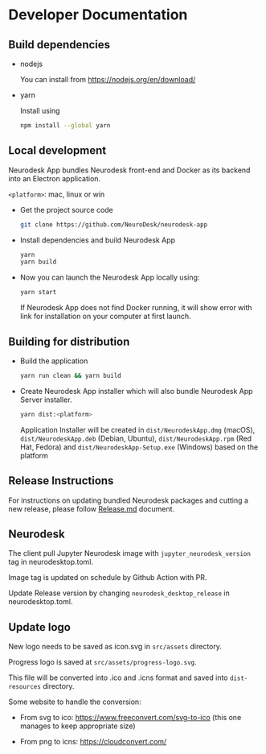 # Developer Documentation

## Build dependencies

- nodejs

  You can install from https://nodejs.org/en/download/

- yarn

  Install using

  ```bash
  npm install --global yarn
  ```

## Local development

Neurodesk App bundles Neurodesk front-end and Docker as its backend into an Electron application.

`<platform>`: mac, linux or win

- Get the project source code

  ```bash
  git clone https://github.com/NeuroDesk/neurodesk-app
  ```

- Install dependencies and build Neurodesk App

  ```bash
  yarn
  yarn build
  ```

- Now you can launch the Neurodesk App locally using:

  ```bash
  yarn start
  ```

  If Neurodesk App does not find Docker running, it will show error with link for installation on your computer at first launch.

## Building for distribution

- Build the application

  ```bash
  yarn run clean && yarn build
  ```

- Create Neurodesk App installer which will also bundle Neurodesk App Server installer.

  ```bash
  yarn dist:<platform>
  ```

  Application Installer will be created in `dist/NeurodeskApp.dmg` (macOS), `dist/NeurodeskApp.deb` (Debian, Ubuntu), `dist/NeurodeskApp.rpm` (Red Hat, Fedora) and `dist/NeurodeskApp-Setup.exe` (Windows) based on the platform

## Release Instructions

For instructions on updating bundled Neurodesk packages and cutting a new release, please follow [Release.md](Release.md) document.

## Neurodesk

The client pull Jupyter Neurodesk image with `jupyter_neurodesk_version` tag in neurodesktop.toml.

Image tag is updated on schedule by Github Action with PR.

Update Release version by changing `neurodesk_desktop_release` in neurodesktop.toml.

## Update logo

New logo needs to be saved as icon.svg in `src/assets` directory.

Progress logo is saved at `src/assets/progress-logo.svg`.

This file will be converted into .ico and .icns format and saved into `dist-resources` directory.

Some website to handle the conversion:

- From svg to ico: https://www.freeconvert.com/svg-to-ico (this one manages to keep appropriate size)

- From png to icns: https://cloudconvert.com/